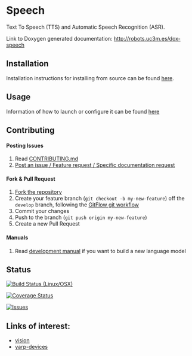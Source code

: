 # Speech

Text To Speech (TTS) and Automatic Speech Recognition (ASR).

Link to Doxygen generated documentation: http://robots.uc3m.es/dox-speech

## Installation

Installation instructions for installing from source can be found [here]( doc/speech-install.md ).

## Usage

Information of how to launch or configure it can be found [here](/doc/speech-instructions.md)

## Contributing

#### Posting Issues

1. Read [CONTRIBUTING.md](https://github.com/roboticslab-uc3m/speech/blob/master/CONTRIBUTING.md)
2. [Post an issue / Feature request / Specific documentation request](https://github.com/roboticslab-uc3m/speech/issues)

#### Fork & Pull Request

1. [Fork the repository](https://github.com/roboticslab-uc3m/speech/fork)
2. Create your feature branch (`git checkout -b my-new-feature`) off the `develop` branch, following the [GitFlow git workflow](https://www.atlassian.com/git/tutorials/comparing-workflows/gitflow-workflow)
3. Commit your changes
4. Push to the branch (`git push origin my-new-feature`)
5. Create a new Pull Request

#### Manuals
1. Read [development manual](https://github.com/roboticslab-uc3m/speech/blob/develop/doc/speech-development-manual.md) if you want to build a new language model

## Status

[![Build Status (Linux/OSX)](https://travis-ci.org/roboticslab-uc3m/speech.svg?branch=master)](https://travis-ci.org/roboticslab-uc3m/speech)

[![Coverage Status](https://coveralls.io/repos/roboticslab-uc3m/speech/badge.svg)](https://coveralls.io/r/roboticslab-uc3m/speech)

[![Issues](https://img.shields.io/github/issues/roboticslab-uc3m/speech.svg?label=Issues)](https://github.com/roboticslab-uc3m/speech/issues)

## Links of interest:

* [vision](https://github.com/roboticslab-uc3m/vision)
* [yarp-devices](https://github.com/roboticslab-uc3m/yarp-devices)

